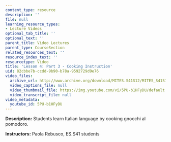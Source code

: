 ```yaml
---
content_type: resource
description: ''
file: null
learning_resource_types:
- Lecture Videos
optional_tab_title: ''
optional_text: ''
parent_title: Video Lectures
parent_type: CourseSection
related_resources_text: ''
resource_index_text: ''
resourcetype: Video
title: 'Lesson 4: Part 3 - Cooking Instruction'
uid: 82cbbe7b-ccdd-9b90-b78a-9592729d9e76
video_files:
  archive_url: http://www.archive.org/download/MITES.S41S12/MITES_S41S12_Lesson4_Part3_300k.mp4
  video_captions_file: null
  video_thumbnail_file: https://img.youtube.com/vi/5PU-b1HFyDU/default.jpg
  video_transcript_file: null
video_metadata:
  youtube_id: 5PU-b1HFyDU
---
```


**Description:** Students learn Italian language by cooking gnocchi al pomodoro.

**Instructors:** Paola Rebusco, ES.S41 students